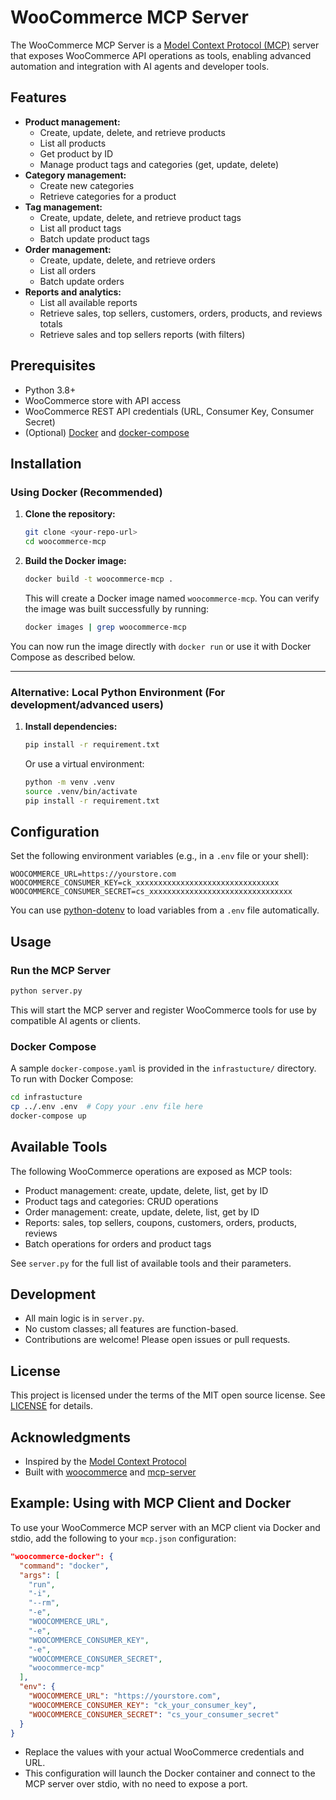 # WooCommerce MCP Server

The WooCommerce MCP Server is a [Model Context Protocol (MCP)](https://modelcontextprotocol.io/introduction) server that exposes WooCommerce API operations as tools, enabling advanced automation and integration with AI agents and developer tools.

## Features

- **Product management:**
  - Create, update, delete, and retrieve products
  - List all products
  - Get product by ID
  - Manage product tags and categories (get, update, delete)
- **Category management:**
  - Create new categories
  - Retrieve categories for a product
- **Tag management:**
  - Create, update, delete, and retrieve product tags
  - List all product tags
  - Batch update product tags
- **Order management:**
  - Create, update, delete, and retrieve orders
  - List all orders
  - Batch update orders
- **Reports and analytics:**
  - List all available reports
  - Retrieve sales, top sellers, customers, orders, products, and reviews totals
  - Retrieve sales and top sellers reports (with filters)

## Prerequisites

- Python 3.8+
- WooCommerce store with API access
- WooCommerce REST API credentials (URL, Consumer Key, Consumer Secret)
- (Optional) [Docker](https://www.docker.com/) and [docker-compose](https://docs.docker.com/compose/)

## Installation

### Using Docker (Recommended)

1. **Clone the repository:**
   ```bash
   git clone <your-repo-url>
   cd woocommerce-mcp
   ```
2. **Build the Docker image:**
   ```bash
   docker build -t woocommerce-mcp .
   ```
   This will create a Docker image named `woocommerce-mcp`.
   You can verify the image was built successfully by running:
   ```bash
   docker images | grep woocommerce-mcp
   ```

You can now run the image directly with `docker run` or use it with Docker Compose as described below.

---

### Alternative: Local Python Environment (For development/advanced users)

1. **Install dependencies:**
   ```bash
   pip install -r requirement.txt
   ```
   Or use a virtual environment:
   ```bash
   python -m venv .venv
   source .venv/bin/activate
   pip install -r requirement.txt
   ```

## Configuration

Set the following environment variables (e.g., in a `.env` file or your shell):

```env
WOOCOMMERCE_URL=https://yourstore.com
WOOCOMMERCE_CONSUMER_KEY=ck_xxxxxxxxxxxxxxxxxxxxxxxxxxxxxxxx
WOOCOMMERCE_CONSUMER_SECRET=cs_xxxxxxxxxxxxxxxxxxxxxxxxxxxxxxxx
```

You can use [python-dotenv](https://pypi.org/project/python-dotenv/) to load variables from a `.env` file automatically.

## Usage

### Run the MCP Server

```bash
python server.py
```

This will start the MCP server and register WooCommerce tools for use by compatible AI agents or clients.

### Docker Compose

A sample `docker-compose.yaml` is provided in the `infrastucture/` directory. To run with Docker Compose:

```bash
cd infrastucture
cp ../.env .env  # Copy your .env file here
docker-compose up
```

## Available Tools

The following WooCommerce operations are exposed as MCP tools:

- Product management: create, update, delete, list, get by ID
- Product tags and categories: CRUD operations
- Order management: create, update, delete, list, get by ID
- Reports: sales, top sellers, coupons, customers, orders, products, reviews
- Batch operations for orders and product tags

See `server.py` for the full list of available tools and their parameters.

## Development

- All main logic is in `server.py`.
- No custom classes; all features are function-based.
- Contributions are welcome! Please open issues or pull requests.

## License

This project is licensed under the terms of the MIT open source license. See [LICENSE](./LICENSE) for details.

## Acknowledgments

- Inspired by the [Model Context Protocol](https://modelcontextprotocol.io/)
- Built with [woocommerce](https://pypi.org/project/woocommerce/) and [mcp-server](https://pypi.org/project/mcp-server/)

## Example: Using with MCP Client and Docker

To use your WooCommerce MCP server with an MCP client via Docker and stdio, add the following to your `mcp.json` configuration:

```json
"woocommerce-docker": {
  "command": "docker",
  "args": [
    "run",
    "-i",
    "--rm",
    "-e",
    "WOOCOMMERCE_URL",
    "-e",
    "WOOCOMMERCE_CONSUMER_KEY",
    "-e",
    "WOOCOMMERCE_CONSUMER_SECRET",
    "woocommerce-mcp"
  ],
  "env": {
    "WOOCOMMERCE_URL": "https://yourstore.com",
    "WOOCOMMERCE_CONSUMER_KEY": "ck_your_consumer_key",
    "WOOCOMMERCE_CONSUMER_SECRET": "cs_your_consumer_secret"
  }
}
```

- Replace the values with your actual WooCommerce credentials and URL.
- This configuration will launch the Docker container and connect to the MCP server over stdio, with no need to expose a port. 